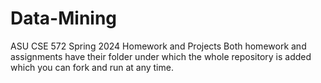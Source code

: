 # Data-Mining
ASU CSE 572 Spring 2024 Homework and Projects
Both homework and assignments have their folder under which the whole repository is added which you can fork and run at any time.
